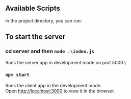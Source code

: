 
## Available Scripts

In the project directory, you can run:

## To start the server
### cd server and then `node .\index.js`
Runs the server app in development mode on port 5000.\

### `npm start`

Runs the client app in the development mode.\
Open [http://localhost:3000](http://localhost:3000) to view it in the browser.


